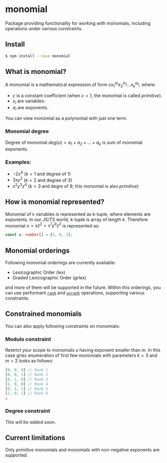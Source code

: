 # monomial

Package providing functionality for working with monomials, including operations under various constraints.

## Install

```sh
$ npm install --save monomial
```

## What is monomial?

A monomial is a mathematical expression of form $c x_1^{a_1} x_2^{a_2} \dots x_k^{a_k}$, where:

* $c$ is a constant coefficient (when $c = 1$, the monomial is called *primitive*).
* $x_i$ are variables.
* $a_i$ are exponents.

You can view monomial as a polynomial with just one term.

### Monomial degree

Degree of monomial $deg(u) = a_1 + a_2 + \dots + a_k$ is sum of monomial exponents.

### Examples:

* $-2x^4$ ($k=1$ and degree of 1)
* $3xy^2$ ($k=2$ and degree of 3)
* $x^2y^3z^4$ ($k=3$ and degre of 9; this monomial is also *primitive*)

## How is monomial represented?

Monomial of `k` variables is represented as k-tuple, where elements are exponents. In our JS/TS world, k-tuple is array of length $k$. Therefore monomial $u = xz^2 = x^1y^0z^2$ is represented as:

```typescript
const u: number[] = [1, 0, 2];
```

## Monomial orderings

Following monomial orderings are currently available:

* Lexicographic Order (lex)
* Graded Lexicographic Order (grlex)

and more of them will be supported in the future. Within this orderings, you can use performant [`rank`](https://github.com/jmalena/monomial/blob/main/docs/Function.rank.md) and [`unrank`](https://github.com/jmalena/monomial/blob/main/docs/Function.unrank.md) operations, supporting various constraints.

## Constrained monomials

You can also apply following constraints on monomials:

### Modulo constraint

Restrict your scope to monomials $u$ having exponent smaller than $m$. In this case grlex enumeration of first few monomials with parameters $k = 3$ and $m = 2$ looks as follows:

```typescript
[0, 0, 0] // Rank 1
[0, 0, 1] // Rank 2
[0, 1, 0] // Rank 3
[1, 0, 0] // Rank 4
[0, 1, 1] // Rank 5
[1, 0, 1] // Rank 6
…
```

### Degree constraint

*This will be added soon*.

<!--
Allows only monomials $á$ such that $deg(u) = d$. For parameters $k = 3$ and $d = 2$ under grlex order, we have:

```typescript
[0, 0, 2] // Rank 1
[0, 1, 1] // Rank 2
[0, 2, 0] // Rank 3
…
```
!-->

## Current limitations

Only *primitive* monomials and monomials with non-negative exponents are supported.
